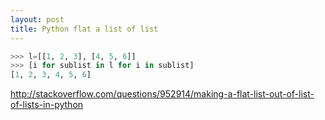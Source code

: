 ```yaml
---
layout: post
title: Python flat a list of list
---
```


```python
>>> l=[[1, 2, 3], [4, 5, 6]]
>>> [i for sublist in l for i in sublist]
[1, 2, 3, 4, 5, 6]
```

http://stackoverflow.com/questions/952914/making-a-flat-list-out-of-list-of-lists-in-python

